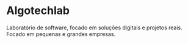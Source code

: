 # Algotechlab

Laboratório de software, focado em soluções digitais e projetos reais. Focado em pequenas e grandes empresas.
